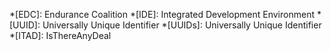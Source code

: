 *[EDC]: Endurance Coalition
*[IDE]: Integrated Development Environment
*[UUID]: Universally Unique Identifier
*[UUIDs]: Universally Unique Identifier
*[ITAD]: IsThereAnyDeal